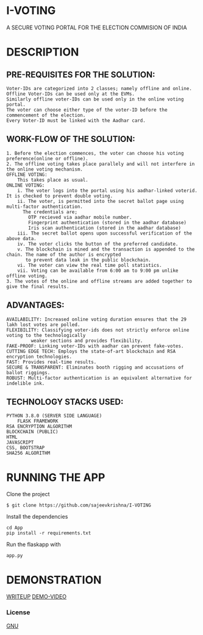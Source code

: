 # I-VOTING
A SECURE VOTING PORTAL FOR THE ELECTION COMMISION OF INDIA

# DESCRIPTION

## PRE-REQUISITES FOR THE SOLUTION:
	Voter-IDs are categorized into 2 classes; namely offline and online.
	Offline Voter-IDs can be used only at the EVMs.
	Similarly offline voter-IDs can be used only in the online voting portal.
	The voter can choose either type of the voter-ID before the commencement of the election.
	Every Voter-ID must be linked with the Aadhar card.
	
## WORK-FLOW OF THE SOLUTION:
	1. Before the election commences, the voter can choose his voting preference(online or offline).
	2. The offline voting takes place parallely and will not interfere in the online voting mechanism.
	OFFLINE VOTING:
		This takes place as usual.
	ONLINE VOTING:
		i. The voter logs into the portal using his aadhar-linked voterid. It is checked to prevent double voting.
		ii. The voter, is permitted into the secret ballot page using multi-factor authentication.
		  The credentials are;
			OTP recieved via aadhar mobile number.
			Fingerprint authentication (stored in the aadhar database)
			Iris scan authentication (stored in the aadhar database)
		iii. The secret ballot opens upon successful verification of the above data.
		iv. The voter clicks the button of the preferred candidate.
		v. The blockchain is mined and the transaction is appended to the chain. The name of the author is encrypted
		   to prevent data leak in the public blockchain.
		vi. The voter can view the real time poll statistics.
		vii. Voting can be available from 6:00 am to 9:00 pm unlike offline voting.
	3. The votes of the online and offline streams are added together to give the final results.

## ADVANTAGES:
	AVAILABILITY: Increased online voting duration ensures that the 29 lakh lost votes are polled.
	FLEXIBILITY: Classifying voter-ids does not strictly enforce online voting to the technologically
		     weaker sections and provides flexibility.
	FAKE-PROOF: Linking voter-IDs with aadhar can prevent fake-votes.
	CUTTING EDGE TECH: Employs the state-of-art blockchain and RSA encryption technologies.
	FAST: Provides real-time results.
	SECURE & TRANSPARENT: Eliminates booth rigging and accusations of ballot riggings.
	ROBUST: Multi-factor authentication is an equivalent alternative for indelible ink.

## TECHNOLOGY STACKS USED:
	PYTHON 3.8.0 (SERVER SIDE LANGUAGE)
		FLASK FRAMEWORK
	RSA ENCRYPTION ALGORITHM
	BLOCKCHAIN (PUBLIC)
	HTML
	JAVASCRIPT
	CSS, BOOTSTRAP
	SHA256 ALGORITHM


# RUNNING THE APP

Clone the project 
```
$ git clone https://github.com/sajeevkrishna/I-VOTING
```

Install the dependencies
```
cd App
pip install -r requirements.txt
```

Run the flaskapp with
```
app.py
```
# DEMONSTRATION
[WRITEUP](https://drive.google.com/file/d/18Nf0auWrc--6txV_YB_HjQxSOr3762sT/view?usp=sharing)
[DEMO-VIDEO]()

### License
[GNU](https://choosealicense.com/licenses/gpl-3.0/)

